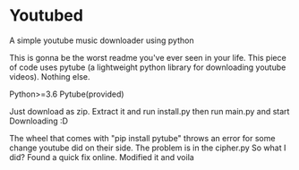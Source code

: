 # Youtubed
A simple youtube music downloader using python


This is gonna be the worst readme you've ever seen in your life.
This piece of code uses pytube (a lightweight python library for downloading youtube videos). Nothing else.


Python>=3.6
Pytube(provided)


Just download as zip. Extract it and run install.py then run main.py and start Downloading :D


The wheel that comes with "pip install pytube" throws an error for some change youtube did on their side. The problem is in the cipher.py
So what I did? Found a quick fix online. Modified it and voila


